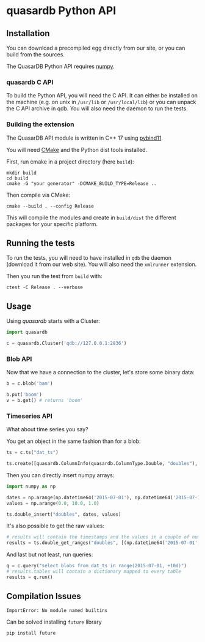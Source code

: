 # quasardb Python API

## Installation

You can download a precompiled egg directly from our site, or you can build from the sources.

The QuasarDB Python API requires [numpy](http://www.numpy.org/).

### quasardb C API

To build the Python API, you will need the C API. It can either be installed on the machine (e.g. on unix in `/usr/lib` or `/usr/local/lib`) or you can unpack the C API archive in qdb. You will also need the daemon to run the tests.

### Building the extension

The QuasarDB API module is written in C++ 17 using [pybind11](https://github.com/pybind/pybind11).

You will need [CMake](http://www.cmake.org/) and the Python dist tools installed.

First, run cmake in a project directory (here ```build```):

```
mkdir build
cd build
cmake -G "your generator" -DCMAKE_BUILD_TYPE=Release ..
```

Then compile via CMake:

```
cmake --build . --config Release
```

This will compile the modules and create in ```build/dist``` the different packages for your specific platform.

## Running the tests

To run the tests, you will need to have installed in ```qdb``` the daemon (download it from our web site). You will also need the ```xmlrunner``` extension.

Then you run the test from ```build``` with:

```
ctest -C Release . --verbose
```

## Usage

Using *quasardb* starts with a Cluster:

```python
import quasardb

c = quasardb.Cluster('qdb://127.0.0.1:2836')
```

### Blob API

Now that we have a connection to the cluster, let's store some binary data:

```python
b = c.blob('bam')

b.put('boom')
v = b.get() # returns 'boom'
```

### Timeseries API

What about time series you say?

You get an object in the same fashion than for a blob:

```python
ts = c.ts("dat_ts")

ts.create([quasardb.ColumnInfo(quasardb.ColumnType.Double, "doubles"), quasardb.ColumnInfo(quasardb.ColumnType.Blob, "blobs")])
```

Then you can directly insert numpy arrays:

```python
import numpy as np

dates = np.arange(np.datetime64('2015-07-01'), np.datetime64('2015-07-11')).astype('datetime64[ns]')
values = np.arange(0.0, 10.0, 1.0)

ts.double_insert("doubles", dates, values)
```

It's also possible to get the raw values:

```python
# results will contain the timestamps and the values in a couple of numpy arrays
results = ts.double_get_ranges("doubles", [(np.datetime64('2015-07-01', 'ns'), np.datetime64('2015-07-11', 'ns'))])
```

And last but not least, run queries:

```python
q = c.query("select blobs from dat_ts in range(2015-07-01, +10d)")
# results.tables will contain a dictionary mapped to every table
results = q.run()
```

## Compilation Issues

`ImportError: No module named builtins`

Can be solved installing `future` library

```shell
pip install future
```
